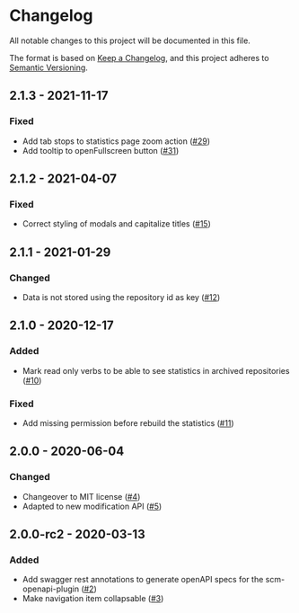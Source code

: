 # Changelog
All notable changes to this project will be documented in this file.

The format is based on [Keep a Changelog](https://keepachangelog.com/en/1.0.0/),
and this project adheres to [Semantic Versioning](https://semver.org/spec/v2.0.0.html).

## 2.1.3 - 2021-11-17
### Fixed
- Add tab stops to statistics page zoom action ([#29](https://github.com/scm-manager/scm-statistic-plugin/pull/29))
- Add tooltip to openFullscreen button ([#31](https://github.com/scm-manager/scm-statistic-plugin/pull/31))

## 2.1.2 - 2021-04-07
### Fixed
- Correct styling of modals and capitalize titles ([#15](https://github.com/scm-manager/scm-statistic-plugin/pull/15))

## 2.1.1 - 2021-01-29
### Changed
- Data is not stored using the repository id as key ([#12](https://github.com/scm-manager/scm-statistic-plugin/pull/12))

## 2.1.0 - 2020-12-17
### Added
- Mark read only verbs to be able to see statistics in archived repositories ([#10](https://github.com/scm-manager/scm-statistic-plugin/pull/10))

### Fixed
- Add missing permission before rebuild the statistics ([#11](https://github.com/scm-manager/scm-statistic-plugin/pull/11))

## 2.0.0 - 2020-06-04
### Changed
- Changeover to MIT license ([#4](https://github.com/scm-manager/scm-statistic-plugin/pull/4))
- Adapted to new modification API ([#5](https://github.com/scm-manager/scm-statistic-plugin/pull/5))

## 2.0.0-rc2 - 2020-03-13
### Added
- Add swagger rest annotations to generate openAPI specs for the scm-openapi-plugin ([#2](https://github.com/scm-manager/scm-statistic-plugin/pull/2))
- Make navigation item collapsable ([#3](https://github.com/scm-manager/scm-statistic-plugin/pull/3))
